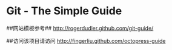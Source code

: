 # Git - The Simple Guide

##网站模板参考##
http://rogerdudler.github.com/git-guide/

##访问该项目请访问
http://fingerliu.github.com/octopress-guide

